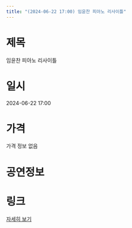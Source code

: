 ```yaml
---
title: "(2024-06-22 17:00) 임윤찬 피아노 리사이틀"
---
```


# 제목
임윤찬 피아노 리사이틀

# 일시
2024-06-22 17:00

# 가격
가격 정보 없음

# 공연정보
  
  


# 링크
[자세히 보기](https://www.sac.or.kr/site/main/show/show_view?SN=60785 "https://www.sac.or.kr/site/main/show/show_view?SN=60785")
